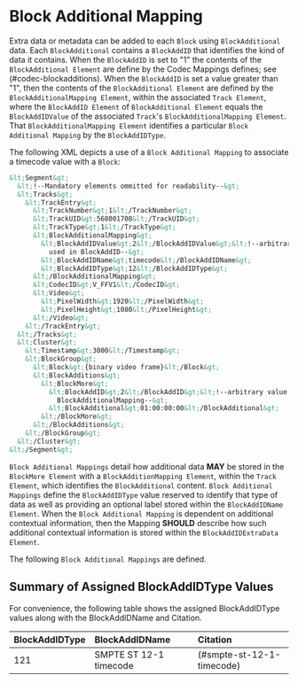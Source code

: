 # Block Additional Mapping

Extra data or metadata can be added to each `Block` using `BlockAdditional` data.
Each `BlockAdditional` contains a `BlockAddID` that identifies the kind of data it contains.
When the `BlockAddID` is set to "1" the contents of the `BlockAdditional Element`
are define by the Codec Mappings defines; see (#codec-blockadditions).
When the `BlockAddID` is set a value greater than "1", then the contents of the
`BlockAdditional Element` are defined by the `BlockAdditionalMapping Element`, within
the associated `Track Element`, where the `BlockAddID Element` of `BlockAdditional Element`
equals the `BlockAddIDValue` of the associated `Track`'s `BlockAdditionalMapping Element`.
That `BlockAdditionalMapping Element` identifies a particular `Block Additional Mapping` by the `BlockAddIDType`.

The following XML depicts a use of a `Block Additional Mapping` to associate a timecode value with a `Block`:

```xml
&lt;Segment&gt;
  &lt;!--Mandatory elements ommitted for readability--&gt;
  &lt;Tracks&gt;
    &lt;TrackEntry&gt;
      &lt;TrackNumber&gt;1&lt;/TrackNumber&gt;
      &lt;TrackUID&gt;568001708&lt;/TrackUID&gt;
      &lt;TrackType&gt;1&lt;/TrackType&gt;
      &lt;BlockAdditionalMapping&gt;
        &lt;BlockAddIDValue&gt;2&lt;/BlockAddIDValue&gt;&lt;!--arbitrary value
          used in BlockAddID--&gt;
        &lt;BlockAddIDName&gt;timecode&lt;/BlockAddIDName&gt;
        &lt;BlockAddIDType&gt;12&lt;/BlockAddIDType&gt;
      &lt;/BlockAdditionalMapping&gt;
      &lt;CodecID&gt;V_FFV1&lt;/CodecID&gt;
      &lt;Video&gt;
        &lt;PixelWidth&gt;1920&lt;/PixelWidth&gt;
        &lt;PixelHeight&gt;1080&lt;/PixelHeight&gt;
      &lt;/Video&gt;
    &lt;/TrackEntry&gt;
  &lt;/Tracks&gt;
  &lt;Cluster&gt;
    &lt;Timestamp&gt;3000&lt;/Timestamp&gt;
    &lt;BlockGroup&gt;
      &lt;Block&gt;{binary video frame}&lt;/Block&gt;
      &lt;BlockAdditions&gt;
        &lt;BlockMore&gt;
          &lt;BlockAddID&gt;2&lt;/BlockAddID&gt;&lt;!--arbitrary value from
            BlockAdditionalMapping--&gt;
          &lt;BlockAdditional&gt;01:00:00:00&lt;/BlockAdditional&gt;
        &lt;/BlockMore&gt;
      &lt;/BlockAdditions&gt;
    &lt;/BlockGroup&gt;
  &lt;/Cluster&gt;
&lt;/Segment&gt;
```

`Block Additional Mappings` detail how additional data **MAY** be stored in the `BlockMore Element`
with a `BlockAdditionMapping Element`, within the `Track Element`, which identifies the `BlockAdditional` content.
`Block Additional Mappings` define the `BlockAddIDType` value reserved to identify that
type of data as well as providing an optional label stored within the `BlockAddIDName Element`.
When the `Block Additional Mapping` is dependent on additional contextual information,
then the Mapping **SHOULD** describe how such additional contextual information is stored within the `BlockAddIDExtraData Element`.

The following `Block Additional Mappings` are defined.

## Summary of Assigned BlockAddIDType Values

For convenience, the following table shows the assigned BlockAddIDType values along with the BlockAddIDName and Citation.

| BlockAddIDType | BlockAddIDName                                               | Citation                             |
|:---------------|:-------------------------------------------------------------|:-------------------------------------|
| 121            | SMPTE ST 12-1 timecode                                       | (#smpte-st-12-1-timecode)            |

